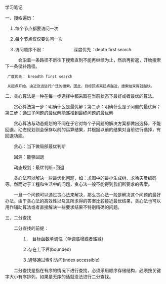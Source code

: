 学习笔记

一、搜索遍历：

　１.每个节点都要访问一次

　２.每个节点仅仅要访问一次

　３.访问顺序不限：
　　　
　　　深度优先：depth first search

　　　会沿着一条路径不断往下搜索直到不能再继续为止，然后再折返，开始搜索下一条侯补路径。


     广度优先： breadth first search
	 
	 从起点开始，由近及远进行广泛的搜索。因此，目标顶点离起点越近，搜索结束得就越快。



二、贪心算法是一种在每一步选择中都采取在当前状态下最好或者最优的算法。

　　贪心算法第一步：明确什么是最优解；第二步：明确什么是子问题的最优解；第三步：通过子问题的最优解能递推到最终问题的最优解


　　贪心算法与动态规划的不同在于它对每个子问题的解决方案都做出选择，不能回退。动态规划则会保存以前的运算结果，并根据以前的结果对当前进行选择，有回退功能。


　　贪心：当下做局部最优判断

　　回溯：能够回退

　　动态规划：最优判断+回退


　　贪心法可以解决一些最优化问题，如：求图中的最小生成树、求哈夫曼编码等。然而对于工程和生活中的问题，贪心法一般不能得到我们所要求的答案。

　　一旦一个问题可以通过贪心法来解决，那么贪心法一般是解决这个问题的最好办法。由于贪心法的高效性以及其所求得的答案比较接近最优结果，贪心法也可以用作辅助算法或者直接解决一些要求结果不特别精确的问题。

三、二分查找

　　二分查找的前提：

　　　　１.　目标函数单调性（单调递增或者递减）

　　　　２.存在上下界(bounded)

　　　　３.通够通过索引访问(index accessible)

　　二分查找是指在有序的情况下进行查找，必须采用顺序存储结构，必须按关键字大小有序排列。如果是无序的话就没法进行二分查找。